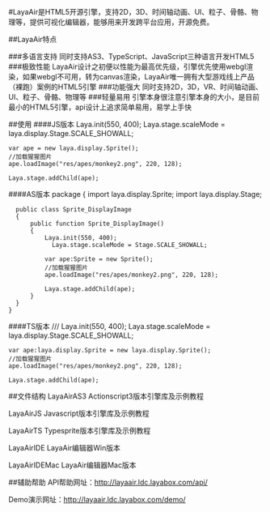 #LayaAir是HTML5开源引擎，支持2D，3D、时间轴动画、UI、粒子、骨骼、物理等，提供可视化编辑器，能够用来开发跨平台应用，开源免费。

##LayaAir特点

###多语言支持
同时支持AS3、TypeScript、JavaScript三种语言开发HTML5
###极致性能
LayaAir设计之初便以性能为最高优先级，引擎优先使用webgl渲染，如果webgl不可用，转为canvas渲染，LayaAir唯一拥有大型游戏线上产品（裸跑）案例的HTML5引擎
###功能强大
同时支持2D，3D，VR、时间轴动画、UI、粒子、骨骼、物理等
###轻量易用
引擎本身很注意引擎本身的大小，是目前最小的HTML5引擎，api设计上追求简单易用，易学上手快




##使用
####JS版本
    Laya.init(550, 400);
    Laya.stage.scaleMode = laya.display.Stage.SCALE_SHOWALL;
    
    var ape = new laya.display.Sprite();
    //加载猩猩图片
    ape.loadImage("res/apes/monkey2.png", 220, 128);
    
    Laya.stage.addChild(ape);
####AS版本
    package
    {
    	import laya.display.Sprite;
    	import laya.display.Stage;
    	
      public class Sprite_DisplayImage
      {
          public function Sprite_DisplayImage()
          {
              Laya.init(550, 400);
  		      	Laya.stage.scaleMode = Stage.SCALE_SHOWALL;
               
              var ape:Sprite = new Sprite();
              //加载猩猩图片
              ape.loadImage("res/apes/monkey2.png", 220, 128);
               
              Laya.stage.addChild(ape);
          }
      }
    }
####TS版本
    /// <reference path="../../libs/LayaAir.d.ts" />
    Laya.init(550, 400);
    Laya.stage.scaleMode = laya.display.Stage.SCALE_SHOWALL;
    
    var ape:laya.display.Sprite = new laya.display.Sprite();
    //加载猩猩图片
    ape.loadImage("res/apes/monkey2.png", 220, 128);
    
    Laya.stage.addChild(ape);


##文件结构
LayaAirAS3 Actionscript3版本引擎库及示例教程

LayaAirJS Javascript版本引擎库及示例教程

LayaAirTS Typesprite版本引擎库及示例教程

LayaAirIDE LayaAir编辑器Win版本

LayaAirIDEMac LayaAir编辑器Mac版本

##辅助帮助
API帮助网址：http://layaair.ldc.layabox.com/api/

Demo演示网址：http://layaair.ldc.layabox.com/demo/
